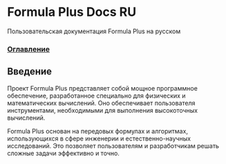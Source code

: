 #  Formula Plus Docs RU
Пользовательская документация Formula Plus на русском

### [Оглавление](index.md)

## Введение
Проект Formula Plus представляет собой мощное программное обеспечение, разработанное специально для физических и математических вычислений. Оно обеспечивает пользователя инструментами, необходимыми для выполнения высокоточных вычислений.

Formula Plus основан на передовых формулах и алгоритмах, использующихся в сфере инженерии и естественно-научных исследований. Это позволяет пользователям и разработчикам решать сложные задачи эффективно и точно.